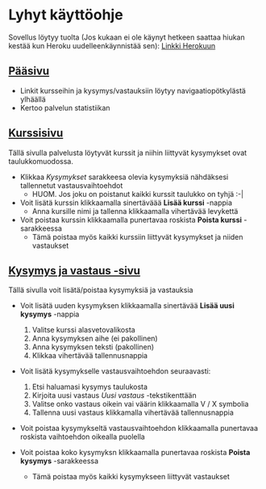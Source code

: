 # Lyhyt käyttöohje

Sovellus löytyy tuolta 
(Jos kukaan ei ole käynyt hetkeen saattaa hiukan kestää kun Heroku uudelleenkäynnistää sen):
[Linkki Herokuun](https://tikape-ht2.herokuapp.com/)

## [Pääsivu](https://tikape-ht2.herokuapp.com)

* Linkit kursseihin ja kysymys/vastauksiin löytyy navigaatiopötkylästä ylhäällä
* Kertoo palvelun statistiikan

## [Kurssisivu](https://tikape-ht2.herokuapp.com/kurssit)

Tällä sivulla palvelusta löytyvät kurssit ja niihin liittyvät kysymykset ovat taulukkomuodossa.
* Klikkaa *Kysymykset* sarakkeesa olevia kysymyksiä nähdäksesi tallennetut vastausvaihtoehdot
    * HUOM. Jos joku on poistanut kaikki kurssit taulukko on tyhjä :-|
* Voit lisätä kurssin klikkaamalla sinertäväää **Lisää kurssi** -nappia
    * Anna kursille nimi ja tallenna klikkaamalla vihertävää levykettä
* Voit poistaa kurssin klikkaamalla punertavaa roskista **Poista kurssi** -sarakkeessa
    * Tämä poistaa myös kaikki kurssiin liittyvät kysymykset ja niiden vastaukset

##  [Kysymys ja vastaus -sivu](https://tikape-ht2.herokuapp.com/kysymykset)

Tällä sivulla voit lisätä/poistaa kysymyksiä ja vastauksia

* Voit lisätä uuden kysymyksen klikkaamalla sinertävää **Lisää uusi kysymys** -nappia
    1. Valitse kurssi alasvetovalikosta
    1. Anna kysymyksen aihe (ei pakollinen)
    1. Anna kysymyksen teksti (pakollinen)
    1. Klikkaa vihertävää tallennusnappia

* Voit lisätä kysymykselle vastausvaihtoehdon seuraavasti:
    1. Etsi haluamasi kysymys taulukosta
    1. Kirjoita uusi vastaus *Uusi vastaus* -tekstikenttään
    1. Valitse onko vastaus oikein vai väärin klikkaamalla V / X symbolia
    1. Tallenna uusi vastaus klikkamalla vihertävää tallennusnappia

* Voit poistaa kysymykseltä vastausvaihtoehdon klikkaamalla punertavaa roskista vaihtoehdon oikealla puolella

* Voit poistaa koko kysymyksn klikkaamalla punertavaa roskista **Poista kysymys** -sarakkeessa
    * Tämä poistaa myös kaikki kysymykseen liittyvät vastaukset
 

